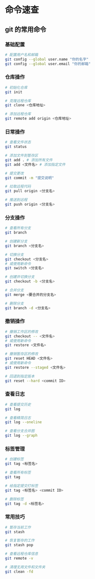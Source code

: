 # 命令速查

## git 的常用命令

### 基础配置

```bash
# 配置用户名和邮箱
git config --global user.name "你的名字"
git config --global user.email "你的邮箱"
```

### 仓库操作

```bash
# 初始化仓库
git init

# 克隆远程仓库
git clone <仓库地址>

# 添加远程仓库
git remote add origin <仓库地址>
```

### 日常操作

```bash
# 查看文件状态
git status

# 添加文件到暂存区
git add . # 添加所有文件
git add <文件名> # 添加指定文件

# 提交更改
git commit -m "提交说明"

# 拉取远程代码
git pull origin <分支名>

# 推送到远程
git push origin <分支名>
```

### 分支操作

```bash
# 查看所有分支
git branch

# 创建新分支
git branch <分支名>

# 切换分支
git checkout <分支名>
# 或使用新命令
git switch <分支名>

# 创建并切换分支
git checkout -b <分支名>

# 合并分支
git merge <要合并的分支名>

# 删除分支
git branch -d <分支名>
```

### 撤销操作

```bash
# 撤销工作区的修改
git checkout -- <文件名>
# 或使用新命令
git restore <文件名>

# 撤销暂存区的修改
git reset HEAD <文件名>
# 或使用新命令
git restore --staged <文件名>

# 回退到指定版本
git reset --hard <commit ID>
```

### 查看日志

```bash
# 查看提交历史
git log

# 查看精简日志
git log --oneline

# 查看分支合并图
git log --graph
```

### 标签管理

```bash
# 创建标签
git tag <标签名>

# 查看所有标签
git tag

# 给指定提交打标签
git tag <标签名> <commit ID>

# 删除标签
git tag -d <标签名>
```

### 常用技巧

```bash
# 暂存当前工作
git stash

# 恢复暂存的工作
git stash pop

# 查看远程仓库信息
git remote -v

# 清理无用文件和文件夹
git clean -fd
```
